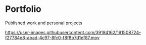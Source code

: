# Portfolio
Published work and personal projects




https://user-images.githubusercontent.com/39184162/191508724-f27784e8-abad-4c97-8fc0-f8f8b7d1ef87.mov

